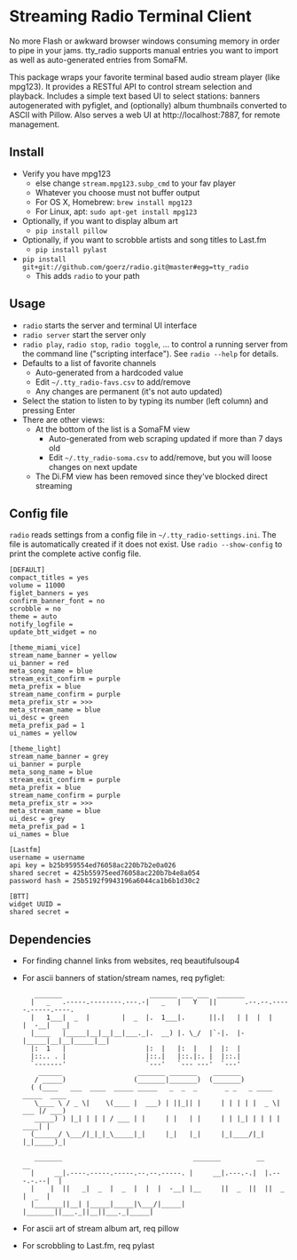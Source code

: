 # Streaming Radio Terminal Client

No more Flash or awkward browser windows consuming memory in order to pipe in your jams. tty_radio supports manual entries you want to import as well as auto-generated entries from SomaFM.

This package wraps your favorite terminal based audio stream player (like mpg123). It provides a RESTful API to control stream selection and playback. Includes a simple text based UI to select stations: banners autogenerated with pyfiglet, and (optionally) album thumbnails converted to ASCII with Pillow. Also serves a web UI at http://localhost:7887, for remote management.


## Install

* Verify you have mpg123
    * else change `stream.mpg123.subp_cmd` to your fav player
    * Whatever you choose must not buffer output
    * For OS X, Homebrew: `brew install mpg123`
    * For Linux, apt: `sudo apt-get install mpg123`
* Optionally, if you want to display album art
    * `pip install pillow`
* Optionally, if you want to scrobble artists and song titles to Last.fm
    * `pip install pylast`
* `pip install git+git://github.com/goerz/radio.git@master#egg=tty_radio`
    * This adds `radio` to your path

## Usage

* `radio` starts the server and terminal UI interface
* `radio server` start the server only
* `radio play`, `radio stop`, `radio toggle`, ... to control a running server from the command line ("scripting interface"). See `radio --help` for details.
* Defaults to a list of favorite channels
    * Auto-generated from a hardcoded value
    * Edit `~/.tty_radio-favs.csv` to add/remove
    * Any changes are permanent (it's not auto updated)
* Select the station to listen to by typing its number (left column) and pressing Enter
* There are other views:
    * At the bottom of the list is a SomaFM view
        * Auto-generated from web scraping updated if more than 7 days old
        * Edit `~/.tty_radio-soma.csv` to add/remove, but you will loose changes on next update
    * The Di.FM view has been removed since they've blocked direct streaming


## Config file

`radio` reads settings from a config file in `~/.tty_radio-settings.ini`. The file is automatically created if it does not exist. Use `radio --show-config` to print the complete active config file.

    [DEFAULT]
    compact_titles = yes
    volume = 11000
    figlet_banners = yes
    confirm_banner_font = no
    scrobble = no
    theme = auto
    notify_logfile =
    update_btt_widget = no

    [theme_miami_vice]
    stream_name_banner = yellow
    ui_banner = red
    meta_song_name = blue
    stream_exit_confirm = purple
    meta_prefix = blue
    stream_name_confirm = purple
    meta_prefix_str = >>>
    meta_stream_name = blue
    ui_desc = green
    meta_prefix_pad = 1
    ui_names = yellow

    [theme_light]
    stream_name_banner = grey
    ui_banner = purple
    meta_song_name = blue
    stream_exit_confirm = purple
    meta_prefix = blue
    stream_name_confirm = purple
    meta_prefix_str = >>>
    meta_stream_name = blue
    ui_desc = grey
    meta_prefix_pad = 1
    ui_names = blue

    [Lastfm]
    username = username
    api key = b25b959554ed76058ac220b7b2e0a026
    shared secret = 425b55975eed76058ac220b7b4e8a054
    password hash = 25b5192f9943196a6044ca1b6b1d30c2

    [BTT]
    widget UUID =
    shared secret =



## Dependencies

* For finding channel links from websites, req beautifulsoup4
* For ascii banners of station/stream names, req pyfiglet:

         _______                      _______ ___ ___  _______
        |   _   .-----.--------.---.-|   _   |   Y   ||       .--.--.-----.-----.----.
        |   1___|  _  |        |  _  |.  1___|.      ||.|   | |  |  |     |  -__|   _|
        |____   |_____|__|__|__|___._|.  __) |. \_/  |`-|.  |-|_____|__|__|_____|__|
        |:  1   |                    |:  |   |:  |   |  |:  |
        |::.. . |                    |::.|   |::.|:. |  |::.|
        `-------'                    `---'   `--- ---'  `---'
          ______                   _______ _______    _______
         / _____)                 (_______|_______)  (_______)
        ( (____   ___  ____  _____ _____   _  _  _       _ _   _ ____  _____  ____
         \____ \ / _ \|    \(____ |  ___) | ||_|| |     | | | | |  _ \| ___ |/ ___)
         _____) ) |_| | | | / ___ | |     | |   | |     | | |_| | | | | ____| |
        (______/ \___/|_|_|_\_____|_|     |_|   |_|     |_|____/|_| |_|_____)_|

         _______                                 _______         __           __
        |     __|.----.-----.-----.--.--.-----. |     __|.---.-.|  |.---.-.--|  |
        |    |  ||   _|  _  |  _  |  |  |  -__| |__     ||  _  ||  ||  _  |  _  |
        |_______||__| |_____|_____|\___/|_____| |_______||___._||__||___._|_____|

* For ascii art of stream album art, req pillow
* For scrobbling to Last.fm, req pylast
